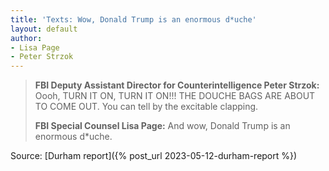 ```yaml
---
title: 'Texts: Wow, Donald Trump is an enormous d*uche'
layout: default
author:
- Lisa Page
- Peter Strzok
---
```


> **FBI Deputy Assistant Director for Counterintelligence Peter Strzok:** Oooh, TURN IT ON, TURN IT ON!!! THE DOUCHE BAGS ARE ABOUT TO COME OUT. You can tell by the excitable clapping.
>
> **FBI Special Counsel Lisa Page:** And wow, Donald Trump is an enormous d\*uche.

Source: [Durham report]({% post_url 2023-05-12-durham-report %})
